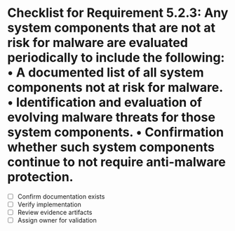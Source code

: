 # Checklist for Requirement 5.2.3: Any system components that are not at risk for malware are evaluated periodically to include the following: • A documented list of all system components not at risk for malware. • Identification and evaluation of evolving malware threats for those system components. • Confirmation whether such system components continue to not require anti-malware protection.

- [ ] Confirm documentation exists
- [ ] Verify implementation
- [ ] Review evidence artifacts
- [ ] Assign owner for validation
